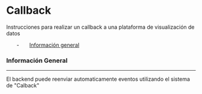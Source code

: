 # Callback
Instrucciones para realizar un callback a una plataforma de visualización de datos

        -       [Información general](#informacion+general)
  
 
### Información General
-----------------------

El backend puede reenviar automaticamente eventos utilizando el sistema de "Calback"
